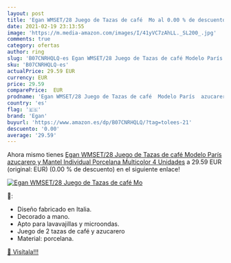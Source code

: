```yaml
---
layout: post
title: 'Egan WMSET/28 Juego de Tazas de café  Mo al 0.00 % de descuento'
date: 2021-02-19 23:13:55
image: 'https://m.media-amazon.com/images/I/41yVC7zAhLL._SL200_.jpg'
comments: true
category: ofertas
author: ring
slug: 'B07CNRHQLQ-es Egan WMSET/28 Juego de Tazas de café Modelo París...'
sku: 'B07CNRHQLQ-es'
actualPrice: 29.59 EUR
currency: EUR
price: 29.59
comparePrice:  EUR
prodname: 'Egan WMSET/28 Juego de Tazas de café  Modelo París  azucarero y Mantel Individual  Porcelana  Multicolor  4 Unidades'
country: 'es'
flag: '🇪🇸'
brand: 'Egan'
buyurl: 'https://www.amazon.es/dp/B07CNRHQLQ/?tag=tolees-21'
descuento: '0.00'
average: '29.59'
---
```


Ahora mismo tienes [Egan WMSET/28 Juego de Tazas de café  Modelo París  azucarero y Mantel Individual  Porcelana  Multicolor  4 Unidades](https://www.amazon.es/dp/B07CNRHQLQ/?tag=tolees-21) a 29.59 EUR (original:  EUR) (0.00 %  de descuento) en el siguiente enlace!

[![Egan WMSET/28 Juego de Tazas de café  Mo](https://m.media-amazon.com/images/I/41yVC7zAhLL._SL200_.jpg)](https://www.amazon.es/dp/B07CNRHQLQ/?tag=tolees-21)

🔎:

- Diseño fabricado en Italia.
- Decorado a mano.
- Apto para lavavajillas y microondas.
- Juego de 2 tazas de café y azucarero
- Material: porcelana.

[🛒 Visítala!!!](https://www.amazon.es/dp/B07CNRHQLQ/?tag=tolees-21)

